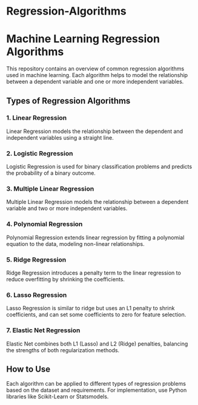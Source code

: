 # Regression-Algorithms
# Machine Learning Regression Algorithms

This repository contains an overview of common regression algorithms used in machine learning. Each algorithm helps to model the relationship between a dependent variable and one or more independent variables.

## Types of Regression Algorithms

### 1. Linear Regression
Linear Regression models the relationship between the dependent and independent variables using a straight line.

### 2. Logistic Regression
Logistic Regression is used for binary classification problems and predicts the probability of a binary outcome.

### 3. Multiple Linear Regression
Multiple Linear Regression models the relationship between a dependent variable and two or more independent variables.

### 4. Polynomial Regression
Polynomial Regression extends linear regression by fitting a polynomial equation to the data, modeling non-linear relationships.

### 5. Ridge Regression
Ridge Regression introduces a penalty term to the linear regression to reduce overfitting by shrinking the coefficients.

### 6. Lasso Regression
Lasso Regression is similar to ridge but uses an L1 penalty to shrink coefficients, and can set some coefficients to zero for feature selection.

### 7. Elastic Net Regression
Elastic Net combines both L1 (Lasso) and L2 (Ridge) penalties, balancing the strengths of both regularization methods.

## How to Use
Each algorithm can be applied to different types of regression problems based on the dataset and requirements. For implementation, use Python libraries like Scikit-Learn or Statsmodels.

